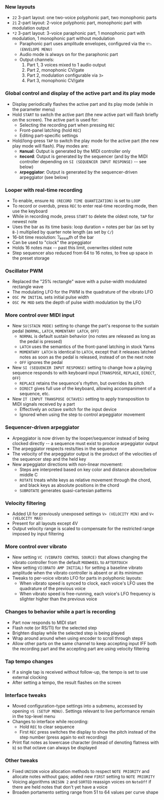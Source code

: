 ### New layouts
- `22` 3-part layout: one two-voice polyphonic part, two monophonic parts
- `21` 2-part layout: 2-voice polyphonic part, monophonic part with modulation output
- `*2` 3-part layout: 3-voice paraphonic part, 1 monophonic part with modulation, 1 monophonic part without modulation
  - Paraphonic part uses amplitude envelopes, configured via the `▽📉 (ENVELOPE MENU)`
  - Audio mode is always on for the paraphonic part
  - Output channels:
    1. Part 1, 3 voices mixed to 1 audio output
    2. Part 2, monophonic CV/gate
    3. Part 2, modulation configurable via `3>`
    4. Part 3, monophonic CV/gate
    
### Global control and display of the active part and its play mode
- Display periodically flashes the active part and its play mode (while in the parameter menu)
- Hold `START` to switch the active part (the new active part will flash briefly on the screen).  The active part is used for:
  - Selecting the recording part when pressing `REC`
  - Front-panel latching (hold `REC`)
  - Editing part-specific settings
- Hold/long-press `TAP` to switch the play mode for the active part (the new play mode will flash).  Play modes are:
  - **`M`anual**: Output is generated by the MIDI controller only
  - **`R`ecord**: Output is generated by the sequencer (and by the MIDI controller depending on `SI (SEQUENCER INPUT RESPONSE)` -- see below)
  - **`A`rpeggiator**: Output is generated by the sequencer-driven arpeggiator (see below)

### Looper with real-time recording
- To enable, ensure `RQ (RECORD TIME QUANTIZATION)` is set to `LOOP`
- To record or overdub, press `REC` to enter real-time recording mode, then use the keyboard
- While in recording mode, press `START` to delete the oldest note, `TAP` for newest note
- Uses the bar as its time basis: loop duration = notes per bar (as set by `B-`) multiplied by quarter note length (as set by `C/`) 
- 16-bit time resolution: ¹⁄₆₅₅₃₆th of the bar
- Can be used to "clock" the arpeggiator
- Holds 16 notes max -- past this limit, overwrites oldest note
- Step sequencer also reduced from 64 to 16 notes, to free up space in the preset storage

### Oscillator PWM
  - Replaced the "25% rectangle" wave with a pulse-width modulated rectangle wave
  - The modulating LFO for the PWM is the quadrature of the vibrato LFO
  - `OSC PW INITIAL` sets initial pulse width
  - `OSC PW MOD` sets the depth of pulse width modulation by the LFO

### More control over MIDI input
- New `SU(STAIN MODE)` setting to change the part's response to the sustain pedal (`NORMAL`, `LATCH`, `MOMENTARY LATCH`, `OFF`)
  - `NORMAL` is default sustain behavior (no notes are released as long as the pedal is pressed)
  - `LATCH` uses the semantics of the front-panel latching in stock Yarns
  - `MOMENTARY LATCH` is identical to `LATCH`, except that it releases latched notes as soon as the pedal is released, instead of on the next note
  - `OFF` ignores the pedal
- New `SI (SEQUENCER INPUT RESPONSE)` setting to change how a playing sequence responds to with keyboard input (`TRANSPOSE`, `REPLACE`, `DIRECT`, `OFF`)
  - `REPLACE` retains the sequence's rhythm, but overrides its pitch
  - `DIRECT` gives full use of the keyboard, allowing accompaniment of a sequence, etc.
- New `IT (INPUT TRANSPOSE OCTAVES)` setting to apply transposition to MIDI signals received by a part
  - Effectively an octave switch for the input device
  - Ignored when using the step to control arpeggiator movement

### Sequencer-driven arpeggiator
- Arpeggiator is now driven by the looper/sequencer instead of being clocked directly -- a sequence must exist to produce arpeggiator output
- The arpeggiator respects rests/ties in the sequence
- The velocity of the arpeggiator output is the product of the velocities of the sequencer step and the held key
- New arpeggiator directions with non-linear movement:
  - Steps are interpreted based on key color and distance above/below middle C
  - `ROTATE` treats white keys as relative movement through the chord, and black keys as absolute positions in the chord
  - `SUBROTATE` generates quasi-cartesian patterns
  
### Velocity filtering
- Added UI for previously unexposed settings `V> (VELOCITY MIN)` and `V< (VELOCITY MAX)`
- Present for all layouts except 4V
- Output velocity range is scaled to compensate for the restricted range imposed by input filtering
  
### More control over vibrato
- New setting `VC (VIBRATO CONTROL SOURCE)` that allows changing the vibrato controller from the default `MODWHEEL` to `AFTERTOUCH`
- New setting `VI(BRATO AMP INITIAL)` for setting a baseline vibrato amplitude when the vibrato controller is absent or at its minimum
- Tweaks to per-voice vibrato LFO for parts in polyphonic layouts:
  - When vibrato speed is synced to clock, each voice's LFO uses the quadrature of the previous voice
  - When vibrato speed is free-running, each voice's LFO frequency is slighter higher than the previous voice
  
### Changes to behavior while a part is recording
- Part now responds to MIDI start
- Flash note (or RS/TI) for the selected step
- Brighten display while the selected step is being played
- Wrap around around when using encoder to scroll through steps
- Allow other parts on the same channel to keep accepting input IFF both the recording part and the accepting part are using velocity filtering

### Tap tempo changes
- If a single tap is received without follow-up, the tempo is set to use external clocking
- After setting a tempo, the result flashes on the screen

### Interface tweaks
- Moved configuration-type settings into a submenu, accessed by opening `▽S (SETUP MENU)`.  Settings relevant to live performance remain in the top-level menu
- Changes to interface while recording:
  - Hold `REC` to clear sequence
  - First `REC` press switches the display to show the pitch instead of the step number (press again to exit recording)
- Print flat notes as lowercase character (instead of denoting flatness with `b`) so that octave can always be displayed

### Other tweaks
- Fixed `UNISON` voice allocation methods to respect `NOTE PRIORITY` and allocate notes without gaps; added new `FIRST` setting to `NOTE PRIORITY`
- Voicing algorithms `UNISON 2` and `SORTED` reassign voices on `NoteOff` if there are held notes that don't yet have a voice
- Broaden portamento setting range from 51 to 64 values per curve shape
